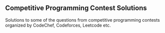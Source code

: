 ## Competitive Programming Contest Solutions
Solutions to some of the questions from competitive programming contests organized by CodeChef, Codeforces, Leetcode etc.